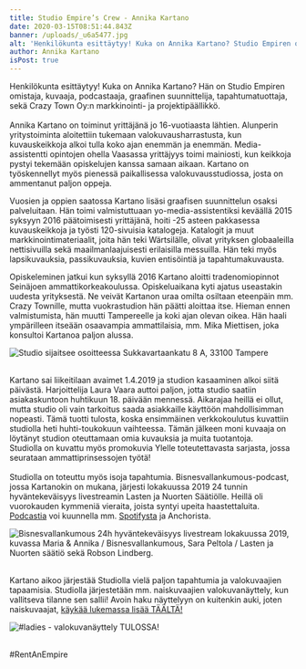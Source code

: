 ```yaml
---
title: Studio Empire’s Crew - Annika Kartano
date: 2020-03-15T08:51:44.843Z
banner: /uploads/_u6a5477.jpg
alt: 'Henkilökunta esittäytyy! Kuka on Annika Kartano? Studio Empiren omistaja, '
author: Annika Kartano
isPost: true
---
```

Henkilökunta esittäytyy! Kuka on Annika Kartano? Hän on Studio Empiren omistaja, kuvaaja, podcastaaja, graafinen suunnittelija, tapahtumatuottaja, sekä Crazy Town Oy:n markkinointi- ja projektipäällikkö. \
\
Annika Kartano on toiminut yrittäjänä jo 16-vuotiaasta lähtien. Alunperin yritystoiminta aloitettiin tukemaan valokuvausharrastusta, kun kuvauskeikkoja alkoi tulla koko ajan enemmän ja enemmän. Media-assistentti opintojen ohella Vaasassa yrittäjyys toimi mainiosti, kun keikkoja pystyi tekemään opiskelujen kanssa samaan aikaan. Kartano on työskennellyt myös pienessä paikallisessa valokuvausstudiossa, josta on ammentanut paljon oppeja.

Vuosien ja oppien saatossa Kartano lisäsi graafisen suunnittelun osaksi palveluitaan. Hän toimi valmistuttuaan yo-media-assistentiksi keväällä 2015 syksyyn 2016 päätoimisesti yrittäjänä, hoiti -25 asteen pakkasessa kuvauskeikkoja ja työsti 120-sivuisia katalogeja. Katalogit ja muut markkinointimateriaalit, joita hän teki Wärtsilälle, olivat yrityksen globaaleilla nettisivuilla sekä maailmanlaajuisesti erilaisilla messuilla. Hän teki myös lapsikuvauksia, passikuvauksia, kuvien entisöintiä ja tapahtumakuvausta.

Opiskeleminen jatkui kun syksyllä 2016 Kartano aloitti tradenomiopinnot Seinäjoen ammattikorkeakoulussa. Opiskeluaikana kyti ajatus useastakin uudesta yrityksestä. Ne veivät Kartanon uraa omilta osiltaan eteenpäin mm. Crazy Townille, mutta vuokrastudion hän päätti aloittaa itse. Hieman ennen valmistumista, hän muutti Tampereelle ja koki ajan olevan oikea. Hän haali ympärilleen itseään osaavampia ammattilaisia, mm. Mika Miettisen, joka konsultoi Kartanoa paljon alussa.

![Studio sijaitsee osoitteessa Sukkavartaankatu 8 A, 33100 Tampere](/uploads/studio-empiren-tarina.jpeg "Kartano sai liikeitilaan avaimet 1.4.2019 ja studion kasaaminen alkoi siitä päivästä.")

\
Kartano sai liikeitilaan avaimet 1.4.2019 ja studion kasaaminen alkoi siitä päivästä. Harjoittelija Laura Vaara auttoi paljon, jotta studio saatiin asiakaskuntoon huhtikuun 18. päivään mennessä. Aikarajaa heillä ei ollut, mutta studio oli vain tarkoitus saada asiakkaille käyttöön mahdollisimman nopeasti. Tämä tuotti tulosta, koska ensimmäinen verkkokoulutus kuvattiin studiolla heti huhti-toukokuun vaihteessa. Tämän jälkeen moni kuvaaja on löytänyt studion oteuttamaan omia kuvauksia ja muita tuotantoja.\
Studiolla on kuvattu myös promokuvia Ylelle toteutettavasta sarjasta, jossa seurataan ammattiprinsessojen työtä!\
\
Studiolla on toteuttu myös isoja tapahtumia. Bisnesvallankumous-podcast, jossa Kartanokin on mukana, järjesti lokakuussa 2019 24 tunnin hyväntekeväisyys livestreamin Lasten ja Nuorten Säätiölle. Heillä oli vuorokauden kymmeniä vieraita, joista syntyi upeita haastettaluita. [Podcastia](https://www.facebook.com/bisnesvallankumous/) voi kuunnella mm. [Spotifysta](https://open.spotify.com/show/1QGffYh7zuo8yI4lOBevAD?si=y-nB-54EQi6oCw3RH-uv6w) ja Anchorista. 

![Bisnesvallankumous 24h hyväntekeväisyys livestream lokakuussa 2019, kuvassa Maria & Annika / Bisnesvallankumous, Sara Peltola / Lasten ja Nuorten säätiö sekä Robson Lindberg. ](/uploads/img_20191127_195329_084.jpg "Bisnesvallankumous 24h hyväntekeväisyys livestream lokakuussa 2019, kuvassa Maria & Annika / Bisnesvallankumous, Sara Peltola / Lasten ja Nuorten säätiö sekä Robson Lindberg. ")

\
Kartano aikoo järjestää Studiolla vielä paljon tapahtumia ja valokuvaajien tapaamisia. Studiolla järjestetään mm. naiskuvaajien valokuvanäyttely, kun vallitseva tilanne sen sallii! Avoin haku näyttelyyn on kuitenkin auki, joten naiskuvaajat, [käykää lukemassa lisää TÄÄLTÄ!](https://www.facebook.com/events/507675673275292/)

![#ladies - valokuvanäyttely TULOSSA!](/uploads/some-nelio-2-ladies.png "#ladies - valokuvanäyttely TULOSSA!")

\
#RentAnEmpire